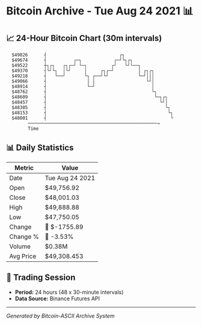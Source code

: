 # Bitcoin Archive - Tue Aug 24 2021 📊

## 📈 24-Hour Bitcoin Chart (30m intervals)

```
  $49826      ┤                           ┌┐                   
  $49674      ┤          ┌─┐            ┌─┘└┐┌┐                
  $49522      ┼┐┌┐   ┌┐┌─┘ └─┐         ┌┘   └┘└──┐             
  $49370      ┤└┘└┐  │└┘     │     ┌┐┌─┘         │ ┌┐┌┐        
  $49218      ┤   └──┘       └┐ ┌──┘└┘           └─┘│││        
  $49066      ┤               │ │                   └┘│        
  $48914      ┤               └─┘                     │        
  $48762      ┤                                       └┐       
  $48609      ┤                                        └─┐┌┐   
  $48457      ┤                                          └┘│   
  $48305      ┤                                            └┐  
  $48153      ┤                                             └┐ 
  $48001      ┤                                              └ 
        ────────────────────────────────────────────────→
        Time
```

## 📊 Daily Statistics

| Metric | Value |
|--------|-------|
| Date | Tue Aug 24 2021 |
| Open | $49,756.92 |
| Close | $48,001.03 |
| High | $49,888.88 |
| Low | $47,750.05 |
| Change | 🔴 $-1755.89 |
| Change % | 🔴 -3.53% |
| Volume | $0.38M |
| Avg Price | $49,308.453 |

## 📅 Trading Session

- **Period:** 24 hours (48 x 30-minute intervals)
- **Data Source:** Binance Futures API

---
*Generated by Bitcoin-ASCII Archive System*
